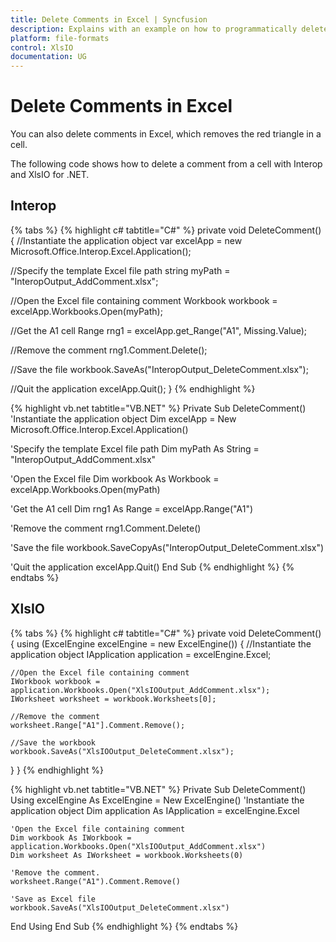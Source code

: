 ```yaml
---
title: Delete Comments in Excel | Syncfusion
description: Explains with an example on how to programmatically delete Excel comments using Interop and Essential XlsIO.
platform: file-formats
control: XlsIO
documentation: UG
---
```


# Delete Comments in Excel

You can also delete comments in Excel, which removes the red triangle in a cell.

The following code shows how to delete a comment from a cell with Interop and XlsIO for .NET.

## Interop

{% tabs %}
{% highlight c# tabtitle="C#" %}
private void DeleteComment()
{
  //Instantiate the application object
  var excelApp = new Microsoft.Office.Interop.Excel.Application();

  //Specify the template Excel file path
  string myPath = "InteropOutput_AddComment.xlsx";

  //Open the Excel file containing comment
  Workbook workbook = excelApp.Workbooks.Open(myPath);

  //Get the A1 cell
  Range rng1 = excelApp.get_Range("A1", Missing.Value);

  //Remove the comment
  rng1.Comment.Delete();

  //Save the file
  workbook.SaveAs("InteropOutput_DeleteComment.xlsx");

  //Quit the application
  excelApp.Quit();
}
{% endhighlight %}

{% highlight vb.net tabtitle="VB.NET" %}
Private Sub DeleteComment()
  'Instantiate the application object
  Dim excelApp = New Microsoft.Office.Interop.Excel.Application()

  'Specify the template Excel file path
  Dim myPath As String = "InteropOutput_AddComment.xlsx"

  'Open the Excel file
  Dim workbook As Workbook = excelApp.Workbooks.Open(myPath)

  'Get the A1 cell
  Dim rng1 As Range = excelApp.Range("A1")

  'Remove the comment
  rng1.Comment.Delete()

  'Save the file
  workbook.SaveCopyAs("InteropOutput_DeleteComment.xlsx")

  'Quit the application
  excelApp.Quit()
End Sub
{% endhighlight %}
{% endtabs %}

## XlsIO

{% tabs %}
{% highlight c# tabtitle="C#" %}
private void DeleteComment()
{
  using (ExcelEngine excelEngine = new ExcelEngine())
  {
    //Instantiate the application object
    IApplication application = excelEngine.Excel;

    //Open the Excel file containing comment
    IWorkbook workbook = application.Workbooks.Open("XlsIOOutput_AddComment.xlsx");
    IWorksheet worksheet = workbook.Worksheets[0];

    //Remove the comment
    worksheet.Range["A1"].Comment.Remove();

    //Save the workbook
    workbook.SaveAs("XlsIOOutput_DeleteComment.xlsx");
  }
}
{% endhighlight %}

{% highlight vb.net tabtitle="VB.NET" %}
Private Sub DeleteComment()
  Using excelEngine As ExcelEngine = New ExcelEngine()
    'Instantiate the application object
    Dim application As IApplication = excelEngine.Excel

    'Open the Excel file containing comment
    Dim workbook As IWorkbook = application.Workbooks.Open("XlsIOOutput_AddComment.xlsx")
    Dim worksheet As IWorksheet = workbook.Worksheets(0)

    'Remove the comment.
    worksheet.Range("A1").Comment.Remove()

    'Save as Excel file
    workbook.SaveAs("XlsIOOutput_DeleteComment.xlsx")
  End Using
End Sub
{% endhighlight %}
{% endtabs %}
